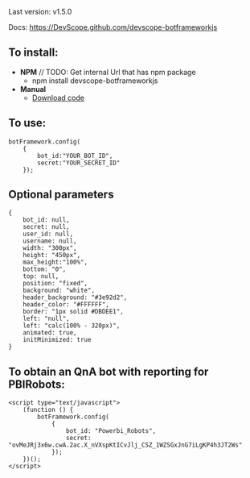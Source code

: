 Last version: v1.5.0

Docs: https://DevScope.github.com/devscope-botframeworkjs

## To install: ##

* **NPM** // TODO: Get internal Url that has npm package
    * npm install devscope-botframeworkjs
* **Manual**
    * [Download code](https://raw.githubusercontent.com/DevScope/devscope-botframeworkjs/master/src/botFramework.js)

## To use: ##

```
botFramework.config(
    {
        bot_id:"YOUR_BOT_ID",
        secret:"YOUR_SECRET_ID"
    });
```
## Optional parameters ##
```
{
    bot_id: null,
    secret: null,
    user_id: null,
    username: null,
    width: "300px",
    height: "450px",
    max_height:"100%",
    bottom: "0",
    top: null,
    position: "fixed",
    background: "white",
    header_background: "#3e92d2",
    header_color: "#FFFFFF",
    border: "1px solid #DBDEE1",
    left: "null",
    left: "calc(100% - 320px)",
    animated: true,
    initMinimized: true
}
```

## To obtain an QnA bot with reporting for PBIRobots: ##

``` 
<script type="text/javascript">
    (function () {
        botFramework.config(
            {
                bot_id: "Powerbi_Robots",
                secret: "ovMeJRj3x6w.cwA.2ac.X_nVXspKtICvJlj_CSZ_1WZSGxJnG7iLgKP4h3JT2Ws"
            });
    })();
</script>
```
